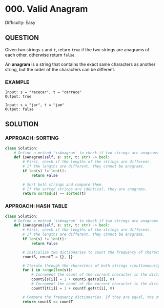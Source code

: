 # 000. Valid Anagram
Difficulty: Easy

## QUESTION

Given two strings `s` and `t`, return `true` if the two strings are anagrams of each other, otherwise return `false`.

An **anagram** is a string that contains the exact same characters as another string, but the order of the characters can be different.

### EXAMPLE

```
Input: s = "racecar", t = "carrace"
Output: true
```

```
Input: s = "jar", t = "jam"
Output: false
```

## SOLUTION


### APPROACH: SORTING

```python
class Solution:
    # Define a method 'isAnagram' to check if two strings are anagrams of each other.
    def isAnagram(self, s: str, t: str) -> bool:
        # First, check if the lengths of the strings are different.
        # If the lengths are different, they cannot be anagrams.
        if len(s) != len(t):
            return False
            
        # Sort both strings and compare them.
        # If the sorted strings are identical, they are anagrams.
        return sorted(s) == sorted(t)
```

### APPROACH: HASH TABLE

```python
class Solution:
    # Define a method 'isAnagram' to check if two strings are anagrams of each other.
    def isAnagram(self, s: str, t: str) -> bool:
        # First, check if the lengths of the strings are different.
        # If the lengths are different, they cannot be anagrams.
        if len(s) != len(t):
            return False

        # Initialize two dictionaries to count the frequency of characters in both strings.
        countS, countT = {}, {}

        # Iterate through the characters of both strings simultaneously.
        for i in range(len(s)):
            # Increment the count of the current character in the dictionary for 's'.
            countS[s[i]] = 1 + countS.get(s[i], 0)
            # Increment the count of the current character in the dictionary for 't'.
            countT[t[i]] = 1 + countT.get(t[i], 0)

        # Compare the frequency dictionaries. If they are equal, the strings are anagrams.
        return countS == countT
```

